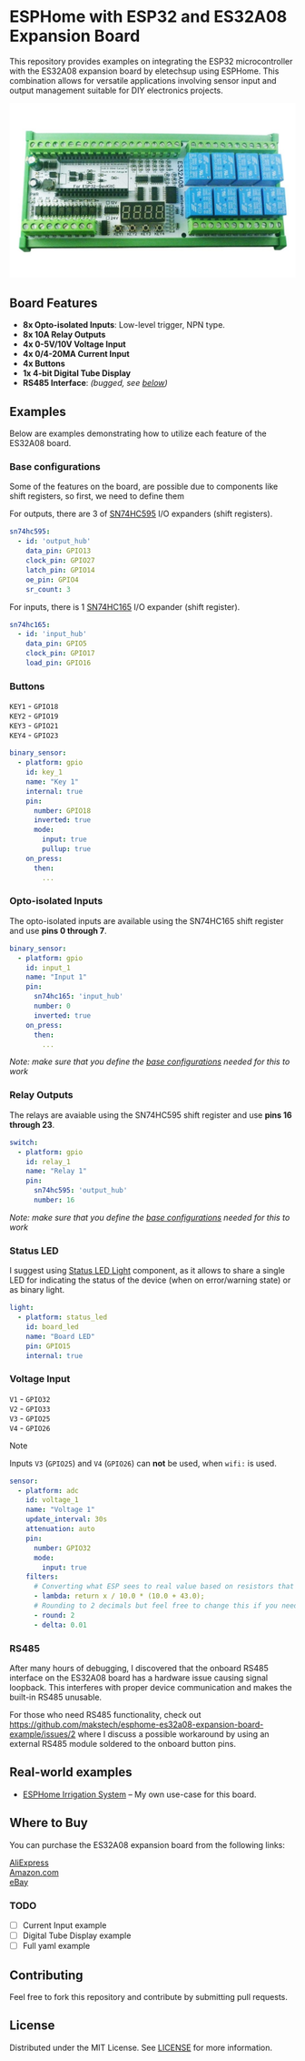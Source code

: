# ESPHome with ESP32 and ES32A08 Expansion Board

This repository provides examples on integrating the ESP32 microcontroller with the ES32A08 expansion board by eletechsup using ESPHome. This combination allows for versatile applications involving sensor input and output management suitable for DIY electronics projects.

![ES32A08 Expansion Board](images/es32a08-top.jpg)

## Board Features
- **8x Opto-isolated Inputs**: Low-level trigger, NPN type.
- **8x 10A Relay Outputs**
- **4x 0-5V/10V Voltage Input**
- **4x 0/4-20MA Current Input**
- **4x Buttons**
- **1x 4-bit Digital Tube Display**
- **RS485 Interface**: _(bugged, see [below](#rs485))_

## Examples
Below are examples demonstrating how to utilize each feature of the ES32A08 board.

### Base configurations
Some of the features on the board, are possible due to components like shift registers, so first, we need to define them

For outputs, there are 3 of [SN74HC595](https://esphome.io/components/sn74hc595) I/O expanders (shift registers).
```yaml
sn74hc595:
  - id: 'output_hub'
    data_pin: GPIO13
    clock_pin: GPIO27
    latch_pin: GPIO14
    oe_pin: GPIO4
    sr_count: 3
```

For inputs, there is 1 [SN74HC165](https://esphome.io/components/sn74hc165.html) I/O expander (shift register).
```yaml
sn74hc165:
  - id: 'input_hub'
    data_pin: GPIO5
    clock_pin: GPIO17
    load_pin: GPIO16
```


### Buttons
`KEY1` - `GPIO18`  
`KEY2` - `GPIO19`  
`KEY3` - `GPIO21`  
`KEY4` - `GPIO23`

```yaml
binary_sensor:
  - platform: gpio
    id: key_1
    name: "Key 1"
    internal: true
    pin: 
      number: GPIO18
      inverted: true
      mode:
        input: true
        pullup: true
    on_press:
      then:
        ...
```

### Opto-isolated Inputs
The opto-isolated inputs are available using the SN74HC165 shift register and use **pins 0 through 7**.

```yaml
binary_sensor:
  - platform: gpio
    id: input_1
    name: "Input 1"
    pin: 
      sn74hc165: 'input_hub'
      number: 0
      inverted: true
    on_press:
      then:
        ...
```

*Note: make sure that you define the [base configurations](#base-configurations) needed for this to work*

### Relay Outputs
The relays are avaiable using the SN74HC595 shift register and use **pins 16 through 23**.

```yaml
switch:
  - platform: gpio
    id: relay_1
    name: "Relay 1"
    pin:
      sn74hc595: 'output_hub'
      number: 16
```

*Note: make sure that you define the [base configurations](#base-configurations) needed for this to work*

### Status LED
I suggest using [Status LED Light](https://esphome.io/components/light/status_led.html) component, as it allows to share a single LED for indicating the status of the device (when on error/warning state) or as binary light.

```yaml
light: 
  - platform: status_led
    id: board_led
    name: "Board LED"
    pin: GPIO15
    internal: true
```

### Voltage Input
`V1` - `GPIO32`  
`V2` - `GPIO33`  
`V3` - `GPIO25`  
`V4` - `GPIO26`

> [!NOTE]  
> Inputs `V3` (`GPIO25`) and `V4` (`GPIO26`) can **not** be used, when `wifi:` is used.

```yaml
sensor:
  - platform: adc
    id: voltage_1
    name: "Voltage 1"
    update_interval: 30s
    attenuation: auto
    pin:
      number: GPIO32
      mode:
        input: true
    filters:
      # Converting what ESP sees to real value based on resistors that are used on the board
      - lambda: return x / 10.0 * (10.0 + 43.0);
      # Rounding to 2 decimals but feel free to change this if you need more/less pressicion
      - round: 2
      - delta: 0.01
```

### RS485
After many hours of debugging, I discovered that the onboard RS485 interface on the ES32A08 board has a hardware issue causing signal loopback. This interferes with proper device communication and makes the built-in RS485 unusable.

For those who need RS485 functionality, check out https://github.com/makstech/esphome-es32a08-expansion-board-example/issues/2 where I discuss a possible workaround by using an external RS485 module soldered to the onboard button pins.

## Real-world examples

- [ESPHome Irrigation System](https://github.com/makstech/esphome-irrigation-system) – My own use-case for this board.

## Where to Buy
You can purchase the ES32A08 expansion board from the following links:

[AliExpress](https://s.click.aliexpress.com/e/_DBexHoH)  
[Amazon.com](https://www.amazon.com/Multifunction-Expansion-Digital-Arduino-Ethernet/dp/B0CM6HJCVQ?th=1)  
[eBay](https://www.ebay.com/itm/335132721050)  

### TODO
- [ ] Current Input example
- [ ] Digital Tube Display example
- [ ] Full yaml example

## Contributing
Feel free to fork this repository and contribute by submitting pull requests.

## License
Distributed under the MIT License. See [LICENSE](LICENSE) for more information.
